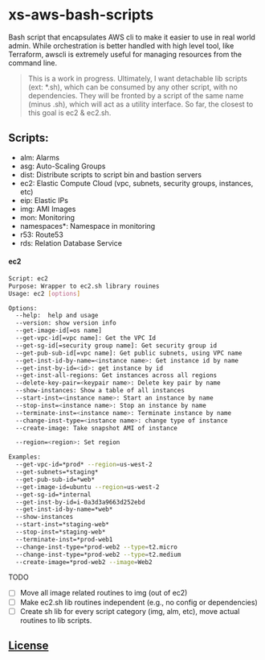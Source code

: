 # xs-aws-bash-scripts

Bash script that encapsulates AWS cli to make it easier to use in
real world admin. While orchestration is better handled with high level tool,
like Terraform, awscli is extremely useful for managing resources from
the command line.

> This is a work in progress. Ultimately, I want detachable lib scripts
(ext: *.sh), which can be consumed by any other script, with no dependencies.
They will be fronted by a script of the same name (minus .sh), which will act
as a utility interface. So far, the closest to this goal is ec2 & ec2.sh.


## Scripts:
* alm: Alarms
* asg: Auto-Scaling Groups
* dist: Distribute scripts to script bin and bastion servers
* ec2: Elastic Compute Cloud (vpc, subnets, security groups, instances, etc)
* eip: Elastic IPs
* img: AMI Images
* mon: Monitoring
* namespaces*: Namespace in monitoring
* r53: Route53
* rds: Relation Database Service

#### ec2

```sh
Script: ec2
Purpose: Wrapper to ec2.sh library rouines
Usage: ec2 [options]

Options:
  --help:  help and usage
  --version: show version info
  --get-image-id[=os name]
  --get-vpc-id[=vpc name]: Get the VPC Id
  --get-sg-id[=security group name]: Get security group id
  --get-pub-sub-id[=vpc name]: Get public subnets, using VPC name
  --get-inst-id-by-name=<instance name>: Get instance id by name
  --get-inst-by-id=<id>: get instance by id
  --get-inst-all-regions: Get instances across all regions
  --delete-key-pair=<keypair name>: Delete key pair by name
  --show-instances: Show a table of all instances
  --start-inst=<instance name>: Start an instance by name
  --stop-inst=<instance name>: Stop an instance by name
  --terminate-inst=<instance name>: Terminate instance by name
  --change-inst-type=<instance name>: change type of instance
  --create-image: Take snapshot AMI of instance

  --region=<region>: Set region

Examples:
  --get-vpc-id=*prod* --region=us-west-2
  --get-subnets=*staging*
  --get-pub-sub-id=*web*
  --get-image-id=ubuntu --region=us-west-2
  --get-sg-id=*internal
  --get-inst-by-id=i-0a3d3a9663d252ebd
  --get-inst-id-by-name=*web*
  --show-instances
  --start-inst=*staging-web*
  --stop-inst=*staging-web*
  --terminate-inst=*prod-web1
  --change-inst-type=*prod-web2 --type=t2.micro
  --change-inst-type=*prod-web2 --type=t2.medium
  --create-image=*prod-web2 --image=Web2

```

TODO
- [ ] Move all image related routines to img (out of ec2)
- [ ] Make ec2.sh lib routines independent (e.g., no config or dependencies)
- [ ] Create sh lib for every script category (img, alm, etc), move actual routines to lib scripts.

## [License](LICENSE.md)
